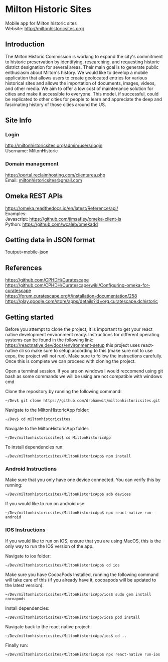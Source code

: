 # Milton Historic Sites
Mobile app for Milton historic sites  
Website: http://miltonhistoricsites.org/

## Introduction

The Milton Historic Commission is working to expand the city's commitment to historic preservation by identifying, researching, and requesting historic district designation for several areas. Their main goal is to generate public enthusiasm about Milton's history. We would like to develop a mobile application that allows users to create geolocated entries for various historical sites and allows the importation of documents, images, videos, and other media. We aim to offer a low cost of maintenance solution for cities and make it accessible to everyone. This model, if successful, could be replicated to other cities for people to learn and appreciate the deep and fascinating history of those cities around the US.

## Site Info
### Login
http://miltonhistoricsites.org/admin/users/login  
Username: MiltonHistoric
### Domain management
https://portal.reclaimhosting.com/clientarea.php  
Email: miltonhistoricsites@gmail.com

## Omeka REST APIs
https://omeka.readthedocs.io/en/latest/Reference/api/  
Examples:  
Javascript: https://github.com/jimsafley/omeka-client-js  
Python: https://github.com/wcaleb/omekadd

## Getting data in JSON format
?output=mobile-json

## References
https://github.com/CPHDH/Curatescape  
https://github.com/CPHDH/Curatescape/wiki/Configuring-omeka-for-curatescape  
https://forum.curatescape.org/t/installation-documentation/258  
https://play.google.com/store/apps/details?id=org.curatescape.dchistoric  

## Getting started
Before you attempt to clone the project, it is important to get your react native development environment ready. Instructions for different operating systems can be found in the following link: https://reactnative.dev/docs/environment-setup this project uses react-native cli so make sure to setup according to this (make sure not to use expo, the project will not run). Make sure to follow the instructions carefully. Once this is complete we can proceed with cloning the project.

Open a terminal session. If you are on windows I would reccomend using git bash as some commands we will be using are not compatible with windows cmd

Clone the repository by running the following command: 

```console
~/Dev$ git clone https://github.com/drphamwit/miltonhistoricsites.git
```

Navigate to the MiltonHistoricApp folder: 

```console
~/Dev$ cd miltonhistoricsites
```

Navigate to the MiltonHistoricApp folder: 

```console
~/Dev/miltonhistoricsites$ cd MiltonHistoricApp
```

To install dependencies run:

```console
~/Dev/miltonhistoricsites/MiltonHistoricApp$ npm install
```

### Android Instructions
Make sure that you only have one device connected. You can verify this by running: 

```console
~/Dev/miltonhistoricsites/MiltonHistoricApp$ adb devices
```

If you would like to run on android use:

```console
~/Dev/miltonhistoricsites/MiltonHistoricApp$ npx react-native run-android
```

### IOS Instructions
If you would like to run on IOS, ensure that you are using MacOS, this is the only way to run the IOS version of the app. 

Navigate to ios folder:

```console
~/Dev/miltonhistoricsites/MiltonHistoricApp$ cd ios
```

Make sure you have CocoaPods Installed, running the following command will take care of this (if you already have it, cocoapods will be updated to the latest version):

```console
~/Dev/miltonhistoricsites/MiltonHistoricApp/ios$ sudo gem install cocoapods
```

Install dependencies:

```console
~/Dev/miltonhistoricsites/MiltonHistoricApp/ios$ pod install
```

Navigate back to the react native project:

```console
~/Dev/miltonhistoricsites/MiltonHistoricApp/ios$ cd ..
```

Finally run: 

```console
~/Dev/miltonhistoricsites/MiltonHistoricApp$ npx react-native run-ios
```
